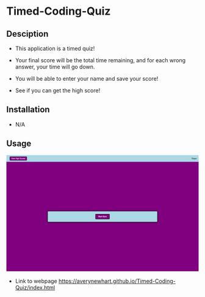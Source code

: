 # Timed-Coding-Quiz

## Desciption

- This application is a timed quiz!

- Your final score will be the total time remaining, and for each wrong answer, your time will go down.

- You will be able to enter your name and save your score!

- See if you can get the high score!

## Installation

- N/A

## Usage

![screenshot of website](./assets/finished-quiz.png)

- Link to webpage https://averynewhart.github.io/Timed-Coding-Quiz/index.html
